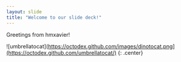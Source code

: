 ```yaml
---
layout: slide
title: "Welcome to our slide deck!"
---
```


Greetings from hmxavier!

![umbrellatocat](https://octodex.github.com/images/dinotocat.png](https://octodex.github.com/umbrellatocat/)
{: .center}
